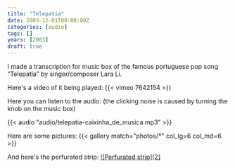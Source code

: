 ```yaml
---
title: "Telepatia"
date: 2003-12-01T00:00:00Z
categories: [audio]
tags: []
years: [2003]
draft: true
---
```


I made a transcription for music box of the famous portuguese pop song “Telepatia” by singer/composer Lara Li.
<!--more-->

Here's a video of it being played:
{{< vimeo 7642154 >}}

Here you can listen to the audio:
(the clicking noise is caused by turning the knob on the music box)

{{< audio "audio/telepatia-caixinha_de_musica.mp3" >}}

Here are some pictures:
{{< gallery match="photos/*" col_lg=6 col_md=6 >}}

And here's the perfurated strip:
[![Perfurated strip][2]][1]

[1]: fita/telepatia-fita-perfurada.jpg
